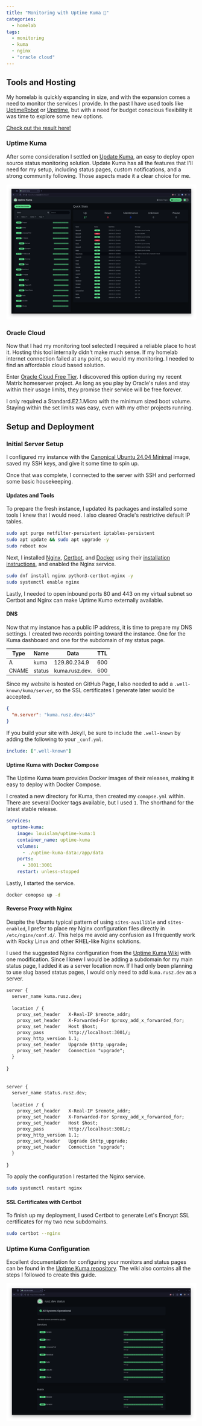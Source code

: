 ```yaml
---
title: "Monitoring with Uptime Kuma 🐻"
categories:
  - homelab
tags:
  - monitoring
  - kuma
  - nginx
  - "oracle cloud"
---
```


## Tools and Hosting

My homelab is quickly expanding in size, and with the expansion comes a need to monitor the services I provide. In the past I have used tools like [UptimeRobot](https://uptimerobot.com/) or [Upptime](https://upptime.js.org/), but with a need for budget conscious flexibility it was time to explore some new options.

[Check out the result here!](https://status.rusz.dev)

### Uptime Kuma

After some consideration I settled on [Update Kuma](https://uptime.kuma.pet/), an easy to deploy open source status monitoring solution. Update Kuma has all the features that I'll need for my setup, including status pages, custom notifications, and a strong community following. Those aspects made it a clear choice for me.

![A screen capture of Uptime Kuma's dashboard page](/assets/posts/2025-03-17-kuma/dashboard.png)

### Oracle Cloud

Now that I had my monitoring tool selected I required a reliable place to host it. Hosting this tool internally didn't make much sense. If my homelab internet connection failed at any point, so would my monitoring. I needed to find an affordable cloud based solution.

Enter [Oracle Cloud Free Tier](https://www.oracle.com/cloud/free/). I discovered this option during my recent Matrix homeserver project. As long as you play by Oracle's rules and stay within their usage limits, they promise their service will be free forever.

I only required a Standard.E2.1.Micro with the minimum sized boot volume. Staying within the set limits was easy, even with my other projects running.

## Setup and Deployment

### Initial Server Setup

I configured my instance with the [Canonical Ubuntu 24.04 Minimal](https://ubuntu.com/download/alternative-downloads) image, saved my SSH keys, and give it some time to spin up.

Once that was complete, I connected to the server with SSH and performed some basic housekeeping.

#### Updates and Tools

To prepare the fresh instance, I updated its packages and installed some tools I knew that I would need. I also cleared Oracle's restrictive default IP tables.

```bash
sudo apt purge netfilter-persistent iptables-persistent
sudo apt update && sudo apt upgrade -y
sudo reboot now
```

Next, I installed [Nginx](nginxhttps://nginx.org), [Certbot](https://certbot.eff.org/), and [Docker](https://docker.com) using their [installation instructions](https://docs.docker.com/engine/install/ubuntu/), and enabled the Nginx service.

```bash
sudo dnf install nginx python3-certbot-nginx -y
sudo systemctl enable nginx
```

Lastly, I needed to open inbound ports 80 and 443 on my virtual subnet so Certbot and Nginx can make Uptime Kumo externally available.

#### DNS

Now that my instance has a public IP address, it is time to prepare my DNS settings. I created two records pointing toward the instance. One for the Kuma dashboard and one for the subdomain of my status page.

| Type  | Name   | Data           | TTL |
| ----- | ------ | -------------- | --- |
| A     | kuma   | 129.80.234.9   | 600 |
| CNAME | status | kuma.rusz.dev. | 600 |

Since my website is hosted on GitHub Page, I also needed to add a `.well-known/kuma/server`, so the SSL certificates I generate later would be accepted.

```json
{
  "m.server": "kuma.rusz.dev:443"
}
```

If you build your site with Jekyll, be sure to include the `.well-known` by adding the following to your `_conf.yml`.

```yml
include: [".well-known"]
```

#### Uptime Kuma with Docker Compose

The Uptime Kuma team provides Docker images of their releases, making it easy to deploy with Docker Compose.

I created a new directory for Kuma, then created my `comopse.yml` within. There are several Docker tags available, but I used `1`. The shorthand for the latest stable release.

```yml
services:
  uptime-kuma:
    image: louislam/uptime-kuma:1
    container_name: uptime-kuma
    volumes:
      - ./uptime-kuma-data:/app/data
    ports:
      - 3001:3001
    restart: unless-stopped
```

Lastly, I started the service.

```bash
docker comopse up -d
```

#### Reverse Proxy with Nginx

Despite the Ubuntu typical pattern of using `sites-availible` and `sites-enabled`, I prefer to place my Nginx configuration files directly in `/etc/nginx/conf.d/`. This helps me avoid any confusion as I frequently work with Rocky Linux and other RHEL-like Nginx solutions.

I used the suggested Nginx configuration from the [Uptime Kuma Wiki](https://github.com/louislam/uptime-kuma/wiki) with one modification. Since I knew I would be adding a subdomain for my main status page, I added it as a server location now. If I had only been planning to use slug based status pages, I would only need to add `kuma.rusz.dev` as a server.

```nginx
server {
  server_name kuma.rusz.dev;

  location / {
    proxy_set_header   X-Real-IP $remote_addr;
    proxy_set_header   X-Forwarded-For $proxy_add_x_forwarded_for;
    proxy_set_header   Host $host;
    proxy_pass         http://localhost:3001/;
    proxy_http_version 1.1;
    proxy_set_header   Upgrade $http_upgrade;
    proxy_set_header   Connection "upgrade";
  }

}


server {
  server_name status.rusz.dev;

  location / {
    proxy_set_header   X-Real-IP $remote_addr;
    proxy_set_header   X-Forwarded-For $proxy_add_x_forwarded_for;
    proxy_set_header   Host $host;
    proxy_pass         http://localhost:3001/;
    proxy_http_version 1.1;
    proxy_set_header   Upgrade $http_upgrade;
    proxy_set_header   Connection "upgrade";
  }

}
```

To apply the configuration I restarted the Nginx service.

```bash
sudo systemctl restart nginx
```

#### SSL Certificates with Certbot

To finish up my deployment, I used Certbot to generate Let's Encrypt SSL certificates for my two new subdomains.

```bash
sudo certbot --nginx
```

### Uptime Kuma Configuration

Excellent documentation for configuring your monitors and status pages can be found in the [Uptime Kuma repository](https://github.com/louislam/uptime-kuma). The wiki also contains all the steps I followed to create this guide.

![A screenshot of my Uptime Kuma status page.](/assets/posts/2025-03-17-kuma/status.png)
